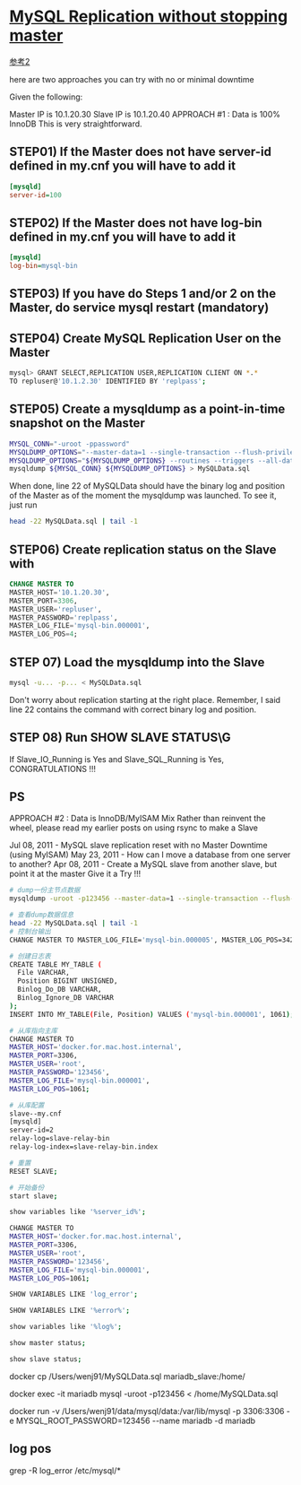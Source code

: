 
# [MySQL Replication without stopping master](https://dba.stackexchange.com/questions/35977/mysql-replication-without-stopping-master)

[参考2](https://www.electricmonk.nl/log/2016/11/06/very-fast-mysql-slave-setup-with-zero-downtime-using-rsync/)

here are two approaches you can try with no or minimal downtime

Given the following:

Master IP is 10.1.20.30
Slave IP is 10.1.20.40
APPROACH #1 : Data is 100% InnoDB
This is very straightforward.

## STEP01) If the Master does not have server-id defined in my.cnf you will have to add it

```ini
[mysqld]
server-id=100
```
## STEP02) If the Master does not have log-bin defined in my.cnf you will have to add it
```ini
[mysqld]
log-bin=mysql-bin
```
## STEP03) If you have do Steps 1 and/or 2 on the Master, do service mysql restart (mandatory)

## STEP04) Create MySQL Replication User on the Master
```bash
mysql> GRANT SELECT,REPLICATION USER,REPLICATION CLIENT ON *.*
TO repluser@'10.1.2.30' IDENTIFIED BY 'replpass';
```
## STEP05) Create a mysqldump as a point-in-time snapshot on the Master

```bash
MYSQL_CONN="-uroot -ppassword"
MYSQLDUMP_OPTIONS="--master-data=1 --single-transaction --flush-privileges"
MYSQLDUMP_OPTIONS="${MYSQLDUMP_OPTIONS} --routines --triggers --all-databases"
mysqldump ${MYSQL_CONN} ${MYSQLDUMP_OPTIONS} > MySQLData.sql 
```
When done, line 22 of MySQLData should have the binary log and position of the Master as of the moment the mysqldump was launched. To see it, just run
```bash
head -22 MySQLData.sql | tail -1
```
## STEP06) Create replication status on the Slave with
```sql
CHANGE MASTER TO
MASTER_HOST='10.1.20.30',
MASTER_PORT=3306,
MASTER_USER='repluser',
MASTER_PASSWORD='replpass',
MASTER_LOG_FILE='mysql-bin.000001',
MASTER_LOG_POS=4;
```
## STEP 07) Load the mysqldump into the Slave

```bash
mysql -u... -p... < MySQLData.sql 
```
Don't worry about replication starting at the right place. Remember, I said line 22 contains the command with correct binary log and position.

## STEP 08) Run SHOW SLAVE STATUS\G

If Slave_IO_Running is Yes and Slave_SQL_Running is Yes, CONGRATULATIONS !!!

## PS
APPROACH #2 : Data is InnoDB/MyISAM Mix
Rather than reinvent the wheel, please read my earlier posts on using rsync to make a Slave

Jul 08, 2011 - MySQL slave replication reset with no Master Downtime (using MyISAM)
May 23, 2011 - How can I move a database from one server to another?
Apr 08, 2011 - Create a MySQL slave from another slave, but point it at the master
Give it a Try !!!


```bash
# dump一份主节点数据
mysqldump -uroot -p123456 --master-data=1 --single-transaction --flush-privileges --routines --triggers --all-databases > MySQLData.sql

# 查看dump数据信息
head -22 MySQLData.sql | tail -1
# 控制台输出
CHANGE MASTER TO MASTER_LOG_FILE='mysql-bin.000005', MASTER_LOG_POS=342;

# 创建日志表
CREATE TABLE MY_TABLE (
  File VARCHAR,
  Position BIGINT UNSIGNED,
  Binlog_Do_DB VARCHAR,
  Binlog_Ignore_DB VARCHAR
);
INSERT INTO MY_TABLE(File, Position) VALUES ('mysql-bin.000001', 1061);

# 从库指向主库
CHANGE MASTER TO
MASTER_HOST='docker.for.mac.host.internal',
MASTER_PORT=3306,
MASTER_USER='root',
MASTER_PASSWORD='123456',
MASTER_LOG_FILE='mysql-bin.000001',
MASTER_LOG_POS=1061;

# 从库配置
slave--my.cnf
[mysqld]
server-id=2
relay-log=slave-relay-bin
relay-log-index=slave-relay-bin.index

# 重置
RESET SLAVE;

# 开始备份
start slave;

show variables like '%server_id%';

CHANGE MASTER TO
MASTER_HOST='docker.for.mac.host.internal',
MASTER_PORT=3306,
MASTER_USER='root',
MASTER_PASSWORD='123456',
MASTER_LOG_FILE='mysql-bin.000001',
MASTER_LOG_POS=1061;

SHOW VARIABLES LIKE 'log_error';

SHOW VARIABLES LIKE '%error%';

show variables like '%log%';

show master status;

show slave status;
```


docker cp /Users/wenj91/MySQLData.sql mariadb_slave:/home/

docker exec -it mariadb mysql -uroot -p123456 < /home/MySQLData.sql

docker run -v /Users/wenj91/data/mysql/data:/var/lib/mysql -p 3306:3306 -e MYSQL_ROOT_PASSWORD=123456  --name mariadb -d mariadb

## log pos
grep -R log_error /etc/mysql/*
